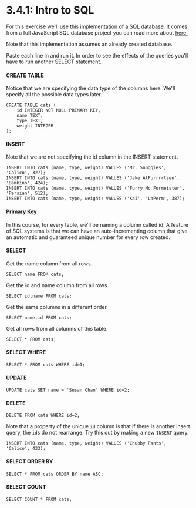 # 3.4.1: Intro to SQL

For this exercise we'll use this [implementation of a SQL database](https://sql.js.org/examples/GUI/). It comes from a full JavaScript SQL database project you can read more about [here.](https://github.com/sql-js/sql.js)

Note that this implementation assumes an already created database.

Paste each line in and run it. In order to see the effects of the queries you'll have to run another SELECT statement.

#### CREATE TABLE

Notice that we are specifying the data type of the columns here. We'll specify all the possible data types later.

```text
CREATE TABLE cats (
    id INTEGER NOT NULL PRIMARY KEY,
    name TEXT,
    type TEXT,
    weight INTEGER
);
```

#### INSERT

Note that we are not specifying the id column in the INSERT statement.

```text
INSERT INTO cats (name, type, weight) VALUES ('Mr. Snuggles', 'Calico', 327);
INSERT INTO cats (name, type, weight) VALUES ('Jake AlPurrrrtsen', 'Bambino', 424);
INSERT INTO cats (name, type, weight) VALUES ('Furry Mc Furmeister', 'Persian', 512);
INSERT INTO cats (name, type, weight) VALUES ('Kai', 'LaPerm', 387);
```

#### Primary Key

In this course, for every table, we'll be naming a column called id. A feature of SQL systems is that we can have an auto-incrementing column that give an automatic and guaranteed unique number for every row created. 

#### SELECT

Get the name column from all rows.

```text
SELECT name FROM cats;
```

Get the id and name column from all rows.

```text
SELECT id,name FROM cats;
```

Get the same columns in a different order.

```text
SELECT name,id FROM cats;
```

Get all rows from all columns of this table. 

```text
SELECT * FROM cats;
```

#### SELECT WHERE

```text
SELECT * FROM cats WHERE id=1;
```

#### UPDATE

```text
UPDATE cats SET name = 'Susan Chan' WHERE id=2;
```

#### DELETE

```text
DELETE FROM cats WHERE id=2;
```

Note that a property of the unique `id` column is that if there is another insert query, the `id`s do not rearrange. Try this out by making a new `INSERT` query.

```text
INSERT INTO cats (name, type, weight) VALUES ('Chubby Pants', 'Calico', 433);
```

#### SELECT ORDER BY

```text
SELECT * FROM cats ORDER BY name ASC;
```

#### SELECT COUNT

```text
SELECT COUNT * FROM cats;
```

